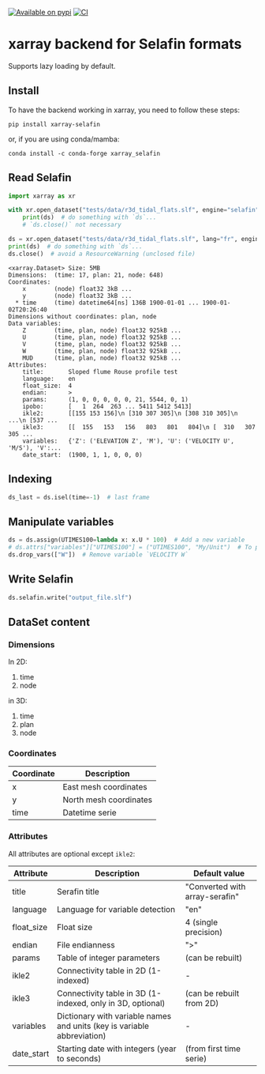 [![Available on pypi](https://img.shields.io/pypi/v/xarray-selafin.svg)](https://pypi.python.org/pypi/xarray-selafin/)
[![CI](https://github.com/oceanmodeling/xarray-selafin/actions/workflows/run_tests.yml/badge.svg)](https://github.com/oceanmodeling/xarray-selafin/actions/workflows/run_tests.yml)

# xarray backend for Selafin formats

Supports lazy loading by default.

## Install

To have the backend working in xarray, you need to follow these steps:

```
pip install xarray-selafin
```

or, if you are using conda/mamba:

```
conda install -c conda-forge xarray_selafin
```

## Read Selafin

```python
import xarray as xr

with xr.open_dataset("tests/data/r3d_tidal_flats.slf", engine="selafin") as ds:
    print(ds)  # do something with `ds`...
    # `ds.close()` not necessary

ds = xr.open_dataset("tests/data/r3d_tidal_flats.slf", lang="fr", engine="selafin")  # if variables are in French
print(ds)  # do something with `ds`...
ds.close()  # avoid a ResourceWarning (unclosed file)
```

```
<xarray.Dataset> Size: 5MB
Dimensions:  (time: 17, plan: 21, node: 648)
Coordinates:
    x        (node) float32 3kB ...
    y        (node) float32 3kB ...
  * time     (time) datetime64[ns] 136B 1900-01-01 ... 1900-01-02T20:26:40
Dimensions without coordinates: plan, node
Data variables:
    Z        (time, plan, node) float32 925kB ...
    U        (time, plan, node) float32 925kB ...
    V        (time, plan, node) float32 925kB ...
    W        (time, plan, node) float32 925kB ...
    MUD      (time, plan, node) float32 925kB ...
Attributes:
    title:       Sloped flume Rouse profile test
    language:    en
    float_size:  4
    endian:      >
    params:      (1, 0, 0, 0, 0, 0, 21, 5544, 0, 1)
    ipobo:       [   1  264  263 ... 5411 5412 5413]
    ikle2:       [[155 153 156]\n [310 307 305]\n [308 310 305]\n ...\n [537 ...
    ikle3:       [[  155   153   156   803   801   804]\n [  310   307   305 ...
    variables:   {'Z': ('ELEVATION Z', 'M'), 'U': ('VELOCITY U', 'M/S'), 'V':...
    date_start:  (1900, 1, 1, 0, 0, 0)
```

## Indexing

```python
ds_last = ds.isel(time=-1)  # last frame
```

## Manipulate variables

```python
ds = ds.assign(UTIMES100=lambda x: x.U * 100)  # Add a new variable
# ds.attrs["variables"]["UTIMES100"] = ("UTIMES100", "My/Unit")  # To provide variable name and unit (optional)
ds.drop_vars(["W"])  # Remove variable `VELOCITY W`
```

## Write Selafin

```python
ds.selafin.write("output_file.slf")
```

## DataSet content

### Dimensions
In 2D:
1. time
2. node

in 3D:
1. time
2. plan
3. node

### Coordinates

| Coordinate | Description            |
|------------|------------------------|
| x          | East mesh coordinates  |
| y          | North mesh coordinates |
| time       | Datetime serie         |

### Attributes

All attributes are optional except `ikle2`:

| Attribute  | Description                                                             | Default value                  |
|------------|-------------------------------------------------------------------------|--------------------------------|
| title      | Serafin title                                                           | "Converted with array-serafin" |
| language   | Language for variable detection                                         | "en"                           |
| float_size | Float size                                                              | 4 (single precision)           |
| endian     | File endianness                                                         | ">"                            |
| params     | Table of integer parameters                                             | (can be rebuilt)               |
| ikle2      | Connectivity table in 2D (1-indexed)                                    | -                              |
| ikle3      | Connectivity table in 3D (1-indexed, only in 3D, optional)              | (can be rebuilt from 2D)       |
| variables  | Dictionary with variable names and units (key is variable abbreviation) | -                              |
| date_start | Starting date with integers (year to seconds)                           | (from first time serie)        |
